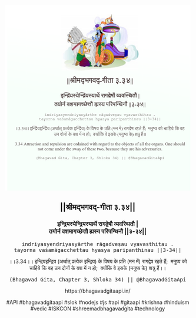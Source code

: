 <img src="../../asset/BG_3_34.png"/>
<center><h2>||श्रीमद्‍भगवद्‍-गीता ३.३४||</h2>
<h3>इन्द्रियस्येन्द्रियस्यार्थे रागद्वेषौ व्यवस्थितौ |<br/>तयोर्न वशमागच्छेत्तौ ह्यस्य परिपन्थिनौ ||३-३४||</h3>
<pre>indriyasyendriyasyārthe rāgadveṣau vyavasthitau .<br/>tayorna vaśamāgacchettau hyasya paripanthinau ||3-34||</pre>
<p>।।3.34।। इन्द्रियइन्द्रिय (अर्थात् प्रत्येक इन्द्रिय) के विषय के प्रति (मन में) रागद्वेष रहते हैं;  मनुष्य को चाहिये कि वह उन दोनों के वश में न हो;  क्योंकि वे इसके (मनुष्य के) शत्रु हैं।।</p>
<pre>(Bhagavad Gita, Chapter 3, Shloka 34) || @BhagavadGitaApi</pre><p>https://bhagavadgitaapi.in/</p><p>#API #bhagavadgitaapi #slok #nodejs #js #api #gitaapi #krishna #hinduism #vedic #ISKCON #shreemadbhagavadgita #technology</p></center>
